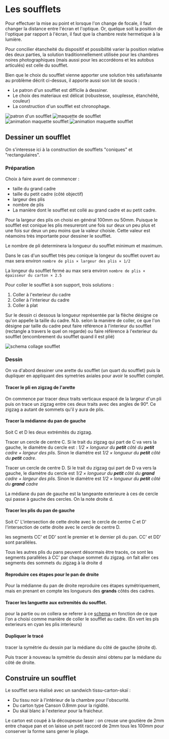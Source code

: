 # Les soufflets

Pour effectuer la mise au point et lorsque l'on change de focale, il faut changer la distance entre l'écran et l'optique.
Or, quelque soit la position de l'optique par rapport à l'écran, il faut que la chambre reste hermetique à la lumière.

Pour concilier étancheité du dispositif et possibilité varier la position relative des deux parties,
la solution traditionnellement utilisée pour les chambres noires photographiques (mais aussi pour les accordéons et les autobus articulés) est celle du soufflet.

Bien que le choix du soufflet vienne apporter une solution très satisfaisante au problème décrit ci-dessus, il apporte aussi son lot de soucis :
- Le patron d'un soufflet est difficile à dessiner.
- Le choix des materiaux est délicat (robustesse, souplesse, étanchéité, couleur)
- La construction d'un soufflet est chronophage.


![patron d'un soufflet](/contenu/plans/soufflet-cam03-A.png)
![maquette de soufflet](/contenu/photos/maquette_soufflet.jpg)
![animation maquette soufflet](/contenu/img/animation-maquette-soufflet-a.gif)
![animation maquette soufflet](/contenu/img/animation-maquette-soufflet-b.gif)




## Dessiner un soufflet

On s'interesse ici à la construction de soufflets "coniques" et "rectangulaires".

### Préparation

Choix à faire avant de commencer :

- taille du grand cadre
- taille du petit cadre (côté objectif)
- largeur des plis
- nombre de plis
- La manière dont le soufflet est collé au grand cadre et au petit cadre.

Pour la largeur des plis on choisi en général 100mm ou 50mm. Puisque le soufflet est conique les plis mesureront une fois sur deux un peu plus et une fois sur deux un peu moins que la valeur choisie. Cette valeur est néamoins très importante pour dessiner le soufflet.

Le nombre de pli determinera la longueur du soufflet minimum et maximum.

Dans le cas d'un soufflet très peu conique la longeur du soufflet ouvert au max sera environ `nombre de plis × largeur des plis × 1/2`

La longeur du soufflet fermé au max sera environ `nombre de plis × épaisseur du carton × 2.5`

Pour coller le soufflet à son support, trois solutions :

1. Coller à l'exterieur du cadre
2. Coller à l'interieur du cadre
3. Coller à plat

Sur le dessin ci dessous la longueur représentée par la flèche désigne ce qu'on appelle la taille du cadre. N.b. selon la manière de coller, ce que l'on désigne par taille du cadre peut faire référence à l'interieur du soufflet (rectangle a travers le quel on regarde) ou faire référence à l'exterieur du soufflet (encombrement du soufflet quand il est plié)

![schema collage soufflet](/contenu/plans/collage-soufflet.svg)

### Dessin

On va d'abord dessiner une arette du soufflet (un quart du soufflet) puis la dupliquer en appliquant des symetries axiales pour avoir le soufflet complet.

#### Tracer le pli en zigzag de l'arette

On commence par tracer deux traits verticaux espacé de la largeur d'un pli puis on trace un zigzag entre ces deux traits avec des angles de 90°. Ce zigzag a autant de sommets qu'il y aura de plis.

#### Tracer la médianne du pan de gauche

Soit C et D les deux extrémités du zigzag.

Tracer un cercle de centre C.
Si le trait du zigzag qui part de C va vers la gauche, le diamètre du cercle est : *1/2 × longueur du **petit** côté du **petit** cadre + largeur des plis*.
Sinon le diamètre est *1/2 × longueur du **petit** côté du **petit** cadre*.

Tracer un cercle de centre D.
Si le trait du zigzag qui part de D va vers la gauche, le diamètre du cercle est *1/2 × longueur du **petit** côté du **grand** cadre + largeur des plis*.
Sinon le diamètre est *1/2 × longueur du **petit** côté du **grand** cadre*

La médiane du pan de gauche est la tangeante exterieure à ces de cercle qui passe à gauche des cercles. On la note droite d.

#### Tracer les plis du pan de gauche

Soit C' L'intersection de cette droite avec le cercle de centre C et D' l'intersection de cette droite avec le cercle de centre D.

les segments CC' et DD' sont le premier et le dernier pli du pan. CC' et DD' sont parallèles.

Tous les autres plis du pans peuvent désormais être tracés, ce sont les segments parallèles à CC' par chaque sommet du zigzag. on fait aller ces segments des sommets du zigzag à la droite d

#### Reproduire ces étapes pour le pan de droite

Pour la médianne du pan de droite reproduire ces étapes symétriquement, mais en prenant en compte les longueurs des **grands** côtés des cadres.

#### Tracer les languette aux extremités du soufflet.

pour la partie ou on collera se referer à ce [schema](/contenu/plans/collage-soufflet-patrons.png) en fonction de ce que l'on a choisi comme manière de coller le soufflet au cadre. (En vert les pls exterieurs en cyan les plis interieurs)

#### Dupliquer le tracé 

tracer la symétrie du dessin par la médiane du côté de gauche (droite d).

Puis tracer à nouveau la symétrie du dessin ainsi obtenu par la médiane du côté de droite.

## Construire un soufflet

Le soufflet sera réalisé avec un sandwich tissu-carton-skaï :
- Du tissu noir à l'intérieur de la chambre pour l'obscurité.
- Du carton type Canson 0.8mm pour la rigidité.
- Du skaï blanc à l'exterieur pour la fraicheur.

Le carton est coupé à la découpeuse laser : on creuse une goutière de 2mm entre chaque pan et on laisse un petit raccord de 2mm tous les 100mm pour conserver la forme sans gener le pliage.
